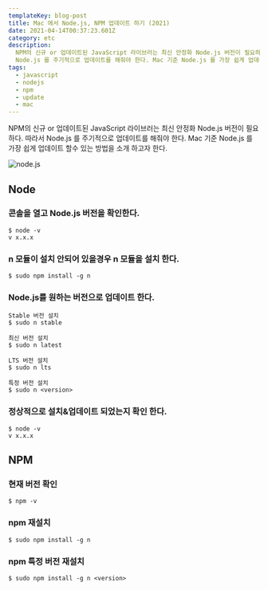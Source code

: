 ```yaml
---
templateKey: blog-post
title: Mac 에서 Node.js, NPM 업데이트 하기 (2021)
date: 2021-04-14T00:37:23.601Z
category: etc
description:
  NPM의 신규 or 업데이트된 JavaScript 라이브러는 최신 안정화 Node.js 버전이 필요하다. 따라서
  Node.js 를 주기적으로 업데이트를 해줘야 한다. Mac 기준 Node.js 를 가장 쉽게 업데이트 할수 있는 방법을 소개 하고자 한다.
tags:
  - javascript
  - nodejs
  - npm
  - update
  - mac
---
```


NPM의 신규 or 업데이트된 JavaScript 라이브러는 최신 안정화 Node.js 버전이 필요하다. 따라서 Node.js 를 주기적으로 업데이트를 해줘야 한다. Mac 기준 Node.js 를 가장 쉽게 업데이트 할수 있는 방법을 소개 하고자 한다.

![node.js](/assets/1200px-node.js_logo.svg.png "node.js")

## Node

### 콘솔을 열고 Node.js 버전을 확인한다.

```
$ node -v
v x.x.x
```

### n 모듈이 설치 안되어 있을경우 n 모듈을 설치 한다.

```
$ sudo npm install -g n
```

### Node.js를 원하는 버전으로 업데이트 한다.

```
Stable 버전 설치
$ sudo n stable

최신 버전 설치
$ sudo n latest

LTS 버전 설치
$ sudo n lts

특정 버전 설치
$ sudo n <version>
```

### 정상적으로 설치&업데이트 되었는지 확인 한다.

```
$ node -v
v x.x.x
```

## NPM

### 현재 버전 확인

```
$ npm -v
```

### npm 재설치

```
$ sudo npm install -g n
```

### npm 특정 버전 재설치
```
$ sudo npm install -g n <version>
```
